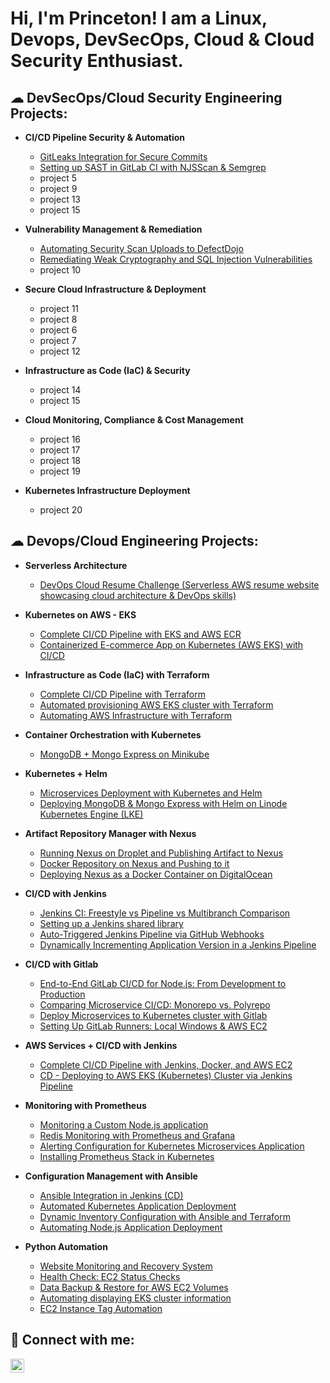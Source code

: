 <h1>Hi, I'm Princeton! I am a Linux, Devops, DevSecOps, Cloud & Cloud Security Enthusiast.</a>

<h2>☁︎ DevSecOps/Cloud Security Engineering Projects:</h2>

- <b>CI/CD Pipeline Security & Automation</b>
  - [GitLeaks Integration for Secure Commits](https://gitlab.com/Princeton45/gitleaks-integration-for-secure-commits)
  - [Setting up SAST in GitLab CI with NJSScan & Semgrep](https://gitlab.com/Princeton45/setting-up-sast-in-gitlab-ci-with-njsscan-and-semgrep)
  - project 5
  - project 9
  - project 13
  - project 15

- <b>Vulnerability Management & Remediation</b>
  - [Automating Security Scan Uploads to DefectDojo](https://gitlab.com/Princeton45/automating-security-scan-uploads-to-defectdojo)
  - [Remediating Weak Cryptography and SQL Injection Vulnerabilities](https://gitlab.com/Princeton45/remediating-weak-cryptography-and-sql-injection-vulnerabilities#)
  - project 10

- <b>Secure Cloud Infrastructure & Deployment</b>
  - project 11
  - project 8
  - project 6
  - project 7
  - project 12

- <b>Infrastructure as Code (IaC) & Security</b>
  - project 14
  - project 15
    
- <b>Cloud Monitoring, Compliance & Cost Management</b>
  - project 16
  - project 17
  - project 18
  - project 19

- <b>Kubernetes Infrastructure Deployment</b>
  - project 20



<h2>☁︎ Devops/Cloud Engineering Projects:</h2>

- <b>Serverless Architecture</b>
  - [DevOps Cloud Resume Challenge (Serverless AWS resume website showcasing cloud architecture & DevOps skills)](https://github.com/Princeton45/DevOps-Cloud-Resume-Challenge)
 
- <b>Kubernetes on AWS - EKS</b>
  - [Complete CI/CD Pipeline with EKS and AWS ECR](https://github.com/Princeton45/eks-ecr-complete-pipeline)
  - [Containerized E-commerce App on Kubernetes (AWS EKS) with CI/CD](https://github.com/Princeton45/Kubernetes-Resume-Challenge)
    
- <b>Infrastructure as Code (IaC) with Terraform</b>
  - [Complete CI/CD Pipeline with Terraform](https://github.com/Princeton45/terraform-complete-cicd)
  - [Automated provisioning AWS EKS cluster with Terraform](https://github.com/Princeton45/terraform-aws-eks-cluster)
  - [Automating AWS Infrastructure with Terraform](https://github.com/Princeton45/terraform-aws-infrastructure?tab=readme-ov-file)

- <b>Container Orchestration with Kubernetes</b>
  - [MongoDB + Mongo Express on Minikube](https://github.com/Princeton45/k8s-mongodb-express-local)

- <b>Kubernetes + Helm</b>
  - [Microservices Deployment with Kubernetes and Helm](https://github.com/Princeton45/microservices-helm-deployment1)
  - [Deploying MongoDB & Mongo Express with Helm on Linode Kubernetes Engine (LKE)](https://github.com/Princeton45/kubernetes-mongodb-helm)

- <b>Artifact Repository Manager with Nexus</b>
  - [Running Nexus on Droplet and Publishing Artifact to Nexus](https://github.com/Princeton45/nexus-droplet-setup)
  - [Docker Repository on Nexus and Pushing to it](https://github.com/Princeton45/nexus-docker-repo-setup)
  - [Deploying Nexus as a Docker Container on DigitalOcean](https://github.com/Princeton45/nexus-docker-container)
    
- <b>CI/CD with Jenkins</b>
  - [Jenkins CI: Freestyle vs Pipeline vs Multibranch Comparison](https://github.com/Princeton45/jenkins-multi-pipeline)
  - [Setting up a Jenkins shared library](https://github.com/Princeton45/jenkins-shared-library)
  - [Auto-Triggered Jenkins Pipeline via GitHub Webhooks](https://github.com/Princeton45/jenkins-webhooks-trigger)
  - [Dynamically Incrementing Application Version in a Jenkins Pipeline](https://github.com/Princeton45/jenkins-dynamic-versioning)

- <b>CI/CD with Gitlab</b>

  - [End-to-End GitLab CI/CD for Node.js: From Development to Production](https://gitlab.com/Princeton45/nodejs-gitlab-cicd-project)
  - [Comparing Microservice CI/CD: Monorepo vs. Polyrepo](https://gitlab.com/Princeton45/cicd-monorepo-polyrepo-microservice)
  - [Deploy Microservices to Kubernetes cluster with Gitlab](https://gitlab.com/Princeton45/deploy-microservices-to-kubernetes-cluster-with-gitlab)
  - [Setting Up GitLab Runners: Local Windows & AWS EC2](https://github.com/Princeton45/local-aws-runner)

- <b>AWS Services + CI/CD with Jenkins</b>
  - [Complete CI/CD Pipeline with Jenkins, Docker, and AWS EC2](https://github.com/Princeton45/jenkins-docker-ec2-cicd)
  - [CD - Deploying to AWS EKS (Kubernetes) Cluster via Jenkins Pipeline](https://github.com/Princeton45/jenkins-eks-cd-pipeline)
 
- <b>Monitoring with Prometheus</b>
  - [Monitoring a Custom Node.js application](https://github.com/Princeton45/monitor-custom-app)
  - [Redis Monitoring with Prometheus and Grafana](https://github.com/Princeton45/monitor-3rd-party-app)
  - [Alerting Configuration for Kubernetes Microservices Application](https://github.com/Princeton45/config-alerting-prometheus)
  - [Installing Prometheus Stack in Kubernetes](https://github.com/Princeton45/install-prometheus-eks)
  
- <b>Configuration Management with Ansible</b>
  - [Ansible Integration in Jenkins (CD)](https://github.com/Princeton45/ansible-jenkins-integration)
  - [Automated Kubernetes Application Deployment](https://github.com/Princeton45/ansible-kubernetes-deployment)
  - [Dynamic Inventory Configuration with Ansible and Terraform](https://github.com/Princeton45/dynamic-inventory-ec2)
  - [Automating Node.js Application Deployment](https://github.com/Princeton45/nodejs-ansible-deploy)
    
- <b>Python Automation</b>
  - [Website Monitoring and Recovery System](https://github.com/Princeton45/website-monitoring-python)
  - [Health Check: EC2 Status Checks](https://github.com/Princeton45/ec2-health-check)
  - [Data Backup & Restore for AWS EC2 Volumes](https://github.com/Princeton45/data-backup-restore-python)
  - [Automating displaying EKS cluster information](https://github.com/Princeton45/python-eks-monitor)
  - [EC2 Instance Tag Automation](https://github.com/Princeton45/ec2-tag-automation)
  
<h2> 🤳 Connect with me:</h2>

[<img align="left" alt="Princeton Abdulsalam | LinkedIn" width="22px" src="https://cdn.jsdelivr.net/npm/simple-icons@v3/icons/linkedin.svg" />][linkedin]

[linkedin]: https://www.linkedin.com/in/princetona/
